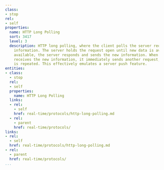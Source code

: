 ```yaml
---
class:
- stop
rel:
- self
properties:
  name: HTTP Long Polling
  sort: 3417
  level: 3
  description: HTTP long polling, where the client polls the server requesting new
    information. The server holds the request open until new data is available. Once
    available, the server responds and sends the new information. When the client
    receives the new information, it immediately sends another request, and the operation
    is repeated. This effectively emulates a server push feature.
entities:
- class:
  - stop
  rel:
  - self
  properties:
    name: HTTP Long Polling
  links:
  - rel:
    - self
    href: real-time/protocols/http-long-polling.md
  - rel:
    - parent
    href: real-time/protocols/
links:
- rel:
  - self
  href: real-time/protocols/http-long-polling.md
- rel:
  - parent
  href: real-time/protocols/
...
```

